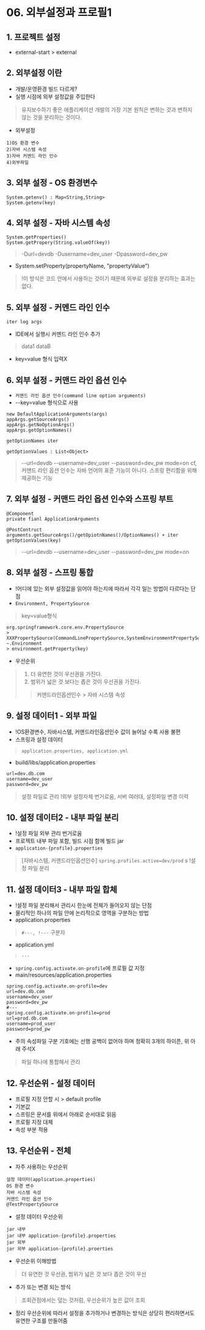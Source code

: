 # 06. 외부설정과 프로필1 
## 1. 프로젝트 설정
- external-start > external
## 2. 외부설정 이란
- 개발/운영환경 빌드 다르게?
- 실행 시점에 외부 설정값을 주입한다
> 유지보수하기 좋은 애플리케이션 개발의 가장 기본 원칙은 변하는 것과 변하지 않는 것을 분리하는 것이다.
- 외부설정
```
1)OS 환경 변수
2)자바 시스템 속성
3)자바 커멘드 라인 인수
4)외부파일
```

## 3. 외부 설정 - OS 환경변수
```
System.getenv() : Map<String,String>
System.getenv(key)
```

## 4. 외부 설정 - 자바 시스템 속성
```
System.getProperties()
System.getPropery(String.valueOf(key))
```
> -Durl=devdb -Dusername=dev_user -Dpassword=dev_pw
- System.setProperty(propertyName, "propertyValue")
> !이 방식은 코드 안에서 사용하는 것이기 때문에 외부로 설정을 분리하는 효과는 없다.

## 5. 외부 설정 - 커멘드 라인 인수
```
iter log args
```
- IDE에서 실행시 커멘드 라인 인수 추가
> data1 dataB
- key=value 형식 입력X

## 6. 외부 설정 - 커맨드 라인 옵션 인수
- `커맨드 라인 옵션 인수(command line option arguments)`
- --key=value 형식으로 사용
```
new DefaultApplicationArguments(args)
appArgs.getSourceArgs()
appArgs.getNoOptionArgs()
appArgs.getOptionNames()

getOptionNames iter

getOptionValues : List<Object>
```
> --url=devdb --username=dev_user --password=dev_pw mode=on
> cf, 커맨드 라인 옵션 인수는 자바 언어의 표준 기능이 아니다. 스프링 편리함을 위해 제공하는 기능

## 7. 외부 설정 - 커맨드 라인 옵션 인수와 스프링 부트
```
@Component
private fianl ApplicationArguments

@PostContruct
arguments.getSourceArgs()/getOpiotnNames()/OptionNames() + iter getOptionValues(key)
```
> --url=devdb --username=dev_user --password=dev_pw mode=on

## 8. 외부 설정 - 스프링 통합
- !어디에 있는 외부 설정값을 읽어야 하는지에 따라서 각각 일는 방법이 다르다는 단점
- `Environment, PropertySource`
> key=value형식
```
org.springframework.core.env.PropertySource
> XXXPropertySource(CommandLinePropertySource,SystemEnvironmentPropertySource,...)
~.Environment
> environment.getProperty(key)
```
- 우선순위
> 1. 더 유연한 것이 우선권을 가진다.
> 2. 범위가 넓은 것 보다는 좁은 것이 우선권을 가진다.
>> 커맨드라인옵션인수 > 자바 시스템 속성

## 9. 설정 데이터1 - 외부 파일
- !OS환경변수, 자바시스템, 커맨드라인옵션인수 값이 늘어날 수록 사용 불편
- 스프링과 설정 데이터
> `application.properties, application.yml`
- build/libs/application.properties
```
url=dev.db.com
username=dev_user
password=dev_pw
```
> 설정 파일로 관리
> !외부 설정자체 번거로움, 서버 여러대, 설정파일 변경 이력


## 10. 설정 데이터2 - 내부 파일 분리
- !설정 파일 외부 관리 번거로움
- 프로젝트 내부 파일 포함, 빌드 시점 함께 빌드 jar
- `application-{profile}.properties`
> [자바시스템, 커맨드라인옵션인수] `spring.profiles.active=dev/prod` s
> !설정 파일 분리

## 11. 설정 데이터3 - 내부 파일 합체
- !설정 파일 분리해서 관리시 한눈에 전체가 들어오지 않는 단점
- 물리적인 하나의 파일 안에 논리적으로 영역을 구분하는 방법
- application.properties
> `#---, !---` 구분자
- application.yml
> `---`
- `spring.config.activate.on-profile`에 프로필 값 지정
- main/resources/application.properties
```
spring.config.activate.on-profile=dev
url=dev.db.com
username=dev_user
password=dev_pw
#---
spring.config.activate.on-profile=prod
url=prod.db.com
username=prod_user
password=prod_pw
```
- 주의 속성파일 구분 기호에는 선행 공백이 없어야 하며 정확히 3개의 하이픈, 위 아래 주석X
> 파일 하나에 통합해서 관리

## 12. 우선순위 - 설정 데이터
- 프로필 지정 안할 시 > default profile
- 기본값 
- 스프링은 문서를 위에서 아래로 순서대로 읽음
- 프로필 지정 대체
- 속성 부분 적용

## 13. 우선순위 - 전체
- 자주 사용하는 우선순위
```
설정 데이터(application.properties)
OS 환경 변수
자바 시스템 속성
커맨드 라인 옵션 인수
@TestPropertySource
```
- 설정 데이터 우선순위
```
jar 내부
jar 내부 application-{profile}.properties
jar 외부
jar 외부 application-{profile}.proerties
```
- 우선순위 이해방법
> 더 유연한 것 우선권, 범위가 넓은 것 보다 좁은 것이 우선
- 추가 또는 변경 되는 방식
> 조회관점에서는 덮는 것처럼, 우선순위가 높은 값이 조회
- 정리 우선순위에 따라서 설정을 추가하거나 변경하는 방식은 상당히 편리하면서도 유연한 구조를 만들어줌